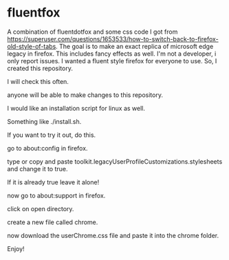 # fluentfox
A combination of fluentdotfox and some css code I got from https://superuser.com/questions/1653533/how-to-switch-back-to-firefox-old-style-of-tabs. The goal is to make an exact replica of microsoft edge legacy in firefox. 
This includes fancy effects as well. 
I'm not a developer, i only report issues. 
I wanted a fluent style firefox for everyone to use. 
So, I created this repository. 

I will check this often. 

anyone will be able to make changes to this repository. 

I would like an installation script for linux as well.

Something like ./install.sh. 

If you want to try it out, do this. 

go to about:config in firefox.

type or copy and paste toolkit.legacyUserProfileCustomizations.stylesheets and change it to true. 

If it is already true leave it alone! 

now go to about:support in firefox. 

click on open directory. 

create a new file called chrome.

now download the userChrome.css file and paste it into the chrome folder. 

Enjoy! 
